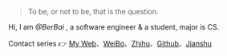 ﻿

> To be, or not to be, that is the question.


Hi, I am *@BerBai* , a software engineer & a student, major is CS.

Contact series 👉 [My Web](https://baizihan.top)、[WeiBo](weibo.com/smartBBer)、[Zhihu](https://www.zhihu.com/people/da-lang-bei/pins/posts)、[Github](http://github.com/smartBBer)、[Jianshu](https://jianshu.com/u/a20ad796d7a3)

